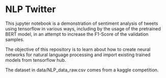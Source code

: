 # NLP Twitter

This jupyter notebook is a demonstration of sentiment analysis of tweets using tensorflow in various ways, including by the usage of the pretrained BERT model, in an attempt to increase the F1-Score of the validation samples.

The objective of this repository is to learn about how to create neural networks for natural language processing and import existing trained models from tensorflow hub.

The dataset in data/NLP_data_raw.csv comes from a kaggle competition.